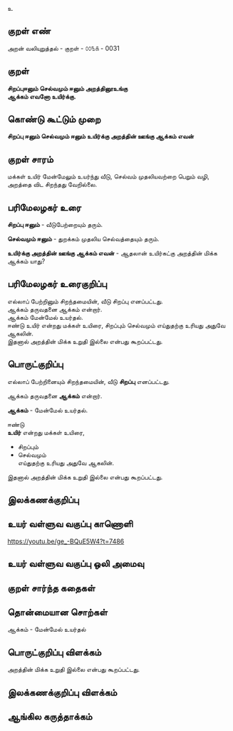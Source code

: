 உ

## குறள் எண் 

அறன் வலியுறுத்தல் - குறள் -  ௦௦௩௧ - 0031 

## குறள் 

**சிறப்புஈனும் செல்வமும் ஈனும் அறத்தினூஉங்கு  
ஆக்கம் எவனோ உயிர்க்கு.**

## கொண்டு கூட்டும் முறை

**சிறப்பு ஈனும் செல்வமும் ஈனும் உயிர்க்கு அறத்தின் ஊங்கு ஆக்கம் எவன்** 

## குறள் சாரம் 
 
மக்கள் உயிர் மேன்மேலும் உயர்ந்து வீடு, செல்வம் முதலியவற்றை பெறும் வழி,  
அறத்தை விட சிறந்தது வேறில்லை.

## பரிமேலழகர் உரை

**சிறப்பு ஈனும்** - வீடுபேற்றையும் தரும்.  

**செல்வமும் ஈனும்** - துறக்கம் முதலிய செல்வத்தையும் தரும்.  

**உயிர்க்கு அறத்தின் ஊங்கு ஆக்கம் எவன்** - ஆதலான் உயிர்கட்கு அறத்தின் மிக்க ஆக்கம் யாது?


## பரிமேலழகர் உரைகுறிப்பு   

 
எல்லாப் பேற்றினும் சிறந்தமையின், வீடு சிறப்பு எனப்பட்டது.  
ஆக்கம் தருவதனை ஆக்கம் என்றார்.  
ஆக்கம் மேன்மேல் உயர்தல்.  
ஈண்டு உயிர் என்றது மக்கள் உயிரை, சிறப்பும் செல்வமும் எய்துதற்கு உரியது அதுவே ஆகலின்.  
இதனால் அறத்தின் மிக்க உறுதி இல்லை என்பது கூறப்பட்டது.  

## பொருட்குறிப்பு 

எல்லாப் பேற்றினையும் சிறந்தமையின், 
வீடு **சிறப்பு** எனப்பட்டது.  

ஆக்கம் தருவதனை **ஆக்கம்** என்றார். 

**ஆக்கம்** - மேன்மேல் உயர்தல். 

ஈண்டு   
**உயிர்** என்றது மக்கள் உயிரை, 
* சிறப்பும்  
* செல்வமும்  
எய்துதற்கு உரியது அதுவே ஆகலின்.  

இதனால் அறத்தின் மிக்க உறுதி இல்லை என்பது கூறப்பட்டது. 


## இலக்கணக்குறிப்பு  


## உயர் வள்ளுவ வகுப்பு காணொளி
https://youtu.be/ge_-BQuE5W4?t=7486

## உயர் வள்ளுவ வகுப்பு ஒலி அமைவு 

 
## குறள் சார்ந்த கதைகள் 


## தொன்மையான சொற்கள்

ஆக்கம் - மேன்மேல் உயர்தல்

## பொருட்குறிப்பு விளக்கம்

அறத்தின் மிக்க உறுதி இல்லை என்பது கூறப்பட்டது.
## இலக்கணக்குறிப்பு விளக்கம்


## ஆங்கில கருத்தாக்கம் 


